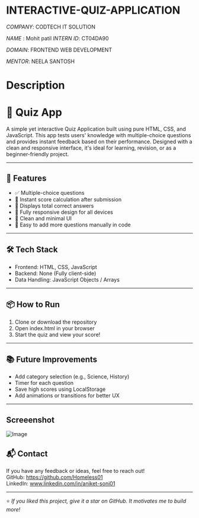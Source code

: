 # INTERACTIVE-QUIZ-APPLICATION

*COMPANY*: CODTECH IT SOLUTION

*NAME* : Mohit patil
*INTERN ID*: CT04DA90

*DOMAIN*: FRONTEND WEB DEVELOPMENT

*MENTOR*: NEELA SANTOSH

# Description

# 🎯 Quiz App

A simple yet interactive Quiz Application built using pure HTML, CSS, and JavaScript. This app tests users' knowledge with multiple-choice questions and provides instant feedback based on their performance. Designed with a clean and responsive interface, it's ideal for learning, revision, or as a beginner-friendly project.

---

## 🚀 Features

- ✅ Multiple-choice questions  
- 🔄 Instant score calculation after submission  
- 🧠 Displays total correct answers  
- 📱 Fully responsive design for all devices  
- 🎨 Clean and minimal UI  
- 🧩 Easy to add more questions manually in code  

---

## 🛠 Tech Stack

- Frontend: HTML, CSS, JavaScript  
- Backend: None (Fully client-side)  
- Data Handling: JavaScript Objects / Arrays  

---

## 📦 How to Run

1. Clone or download the repository  
2. Open index.html in your browser  
3. Start the quiz and view your score!

---

## 📚 Future Improvements

- Add category selection (e.g., Science, History)  
- Timer for each question  
- Save high scores using LocalStorage  
- Add animations or transitions for better UX  

---
## Screeenshot 

![Image](https://github.com/user-attachments/assets/6ce84bdb-3aae-4e4a-add7-5f113bed2ca9)


## 📬 Contact

If you have any feedback or ideas, feel free to reach out!  
GitHub: https://github.com/Homeless01  
LinkedIn: www.linkedin.com/in/aniket-soni01

---

⭐️ *If you liked this project, give it a star on GitHub. It motivates me to build more!*
